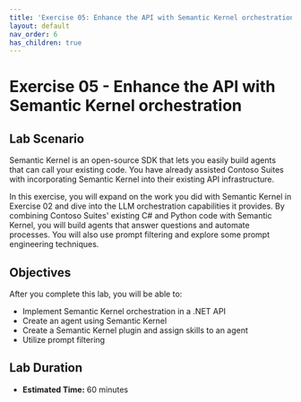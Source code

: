 ```yaml
---
title: 'Exercise 05: Enhance the API with Semantic Kernel orchestration'
layout: default
nav_order: 6
has_children: true
---
```


# Exercise 05 - Enhance the API with Semantic Kernel orchestration

## Lab Scenario

Semantic Kernel is an open-source SDK that lets you easily build agents that can call your existing code. You have already assisted Contoso Suites with incorporating Semantic Kernel into their existing API infrastructure.

In this exercise, you will expand on the work you did with Semantic Kernel in Exercise 02 and dive into the LLM orchestration capabilities it provides. By combining Contoso Suites' existing C# and Python code with Semantic Kernel, you will build agents that answer questions and automate processes. You will also use prompt filtering and explore some prompt engineering techniques.

## Objectives

After you complete this lab, you will be able to:

* Implement Semantic Kernel orchestration in a .NET API
* Create an agent using Semantic Kernel
* Create a Semantic Kernel plugin and assign skills to an agent
* Utilize prompt filtering

## Lab Duration

* **Estimated Time:** 60 minutes
